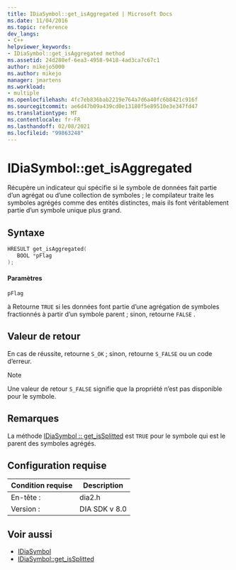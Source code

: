 ```yaml
---
title: IDiaSymbol::get_isAggregated | Microsoft Docs
ms.date: 11/04/2016
ms.topic: reference
dev_langs:
- C++
helpviewer_keywords:
- IDiaSymbol::get_isAggregated method
ms.assetid: 24d280ef-6ea3-4958-9418-4ad3ca7c67c1
author: mikejo5000
ms.author: mikejo
manager: jmartens
ms.workload:
- multiple
ms.openlocfilehash: 4fc7eb836bab2219e764a7d6a40fc6b8421c916f
ms.sourcegitcommit: ae6d47b09a439cd0e13180f5e89510e3e347fd47
ms.translationtype: MT
ms.contentlocale: fr-FR
ms.lasthandoff: 02/08/2021
ms.locfileid: "99863248"
---
```

# <a name="idiasymbolget_isaggregated"></a>IDiaSymbol::get_isAggregated
Récupère un indicateur qui spécifie si le symbole de données fait partie d’un agrégat ou d’une collection de symboles ; le compilateur traite les symboles agrégés comme des entités distinctes, mais ils font véritablement partie d’un symbole unique plus grand.

## <a name="syntax"></a>Syntaxe

```C++
HRESULT get_isAggregated(
   BOOL *pFlag
);
```

#### <a name="parameters"></a>Paramètres
 `pFlag`

à Retourne `TRUE` si les données font partie d’une agrégation de symboles fractionnés à partir d’un symbole parent ; sinon, retourne `FALSE` .

## <a name="return-value"></a>Valeur de retour
 En cas de réussite, retourne `S_OK` ; sinon, retourne `S_FALSE` ou un code d’erreur.

> [!NOTE]
> Une valeur de retour `S_FALSE` signifie que la propriété n’est pas disponible pour le symbole.

## <a name="remarks"></a>Remarques
 La méthode [IDiaSymbol :: get_isSplitted](../../debugger/debug-interface-access/idiasymbol-get-issplitted.md) est `TRUE` pour le symbole qui est le parent des symboles agrégés.

## <a name="requirements"></a>Configuration requise

|Condition requise|Description|
|-----------------|-----------------|
|En-tête :|dia2.h|
|Version :|DIA SDK v 8.0|

## <a name="see-also"></a>Voir aussi
- [IDiaSymbol](../../debugger/debug-interface-access/idiasymbol.md)
- [IDiaSymbol::get_isSplitted](../../debugger/debug-interface-access/idiasymbol-get-issplitted.md)